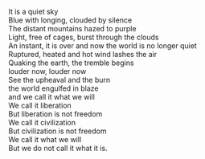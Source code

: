It is a quiet sky  
Blue with longing, clouded by silence  
The distant mountains hazed to purple  
Light, free of cages, burst through the clouds  
An instant, it is over and now the world is no longer quiet  
Ruptured, heated and hot wind lashes the air  
Quaking the earth, the tremble begins  
louder now, louder now  
See the upheaval and the burn  
the world engulfed in blaze  
and we call it what we will  
We call it liberation  
But liberation is not freedom  
We call it civilization  
But civilization is not freedom  
We call it what we will  
But we do not call it what it is.  
